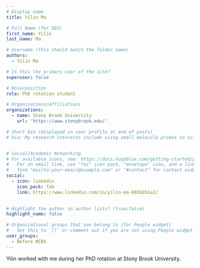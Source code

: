 ```yaml
---
# Display name
title: Yilin Ma

# Full Name (for SEO)
first_name: Yilin
last_name: Ma

# Username (this should match the folder name)
authors:
  - Yilin Ma

# Is this the primary user of the site?
superuser: false

# Role/position
role: PhD rotation student

# Organizations/Affiliations
organizations:
  - name: Stony Brook University
    url: 'https://www.stonybrook.edu/'

# Short bio (displayed in user profile at end of posts)
# bio: My research interests include using small molecule probes to visualize and manipulate biological processess.


# Social/Academic Networking
# For available icons, see: https://docs.hugoblox.com/getting-started/page-builder/#icons
#   For an email link, use "fas" icon pack, "envelope" icon, and a link in the
#   form "mailto:your-email@example.com" or "#contact" for contact widget.
social:
  - icon: linkedin
    icon_pack: fab
    link: https://www.linkedin.com/in/yilin-ma-88362b1a2/

 
# Highlight the author in author lists? (true/false)
highlight_name: false

# Organizational groups that you belong to (for People widget)
#   Set this to `[]` or comment out if you are not using People widget.
user_groups:
  - Before NCBS
---
```


Yilin worked with me during her PhD rotation at Stony Brook University.